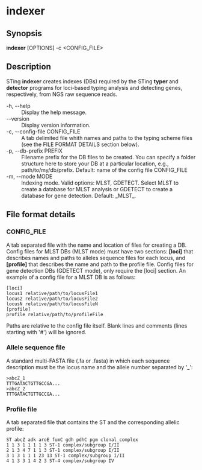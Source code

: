 # indexer

## Synopsis

**indexer** [OPTIONS] -c <CONFIG_FILE>  

## Description

STing **indexer** creates indexes (DBs) required by the STing **typer** and **detector** programs for loci-based typing analysis and detecting genes, respectively, from NGS raw sequence reads.

<dl>
  <dt>-h, --help</dt>
    <dd>Display the help message.</dd>
  <dt>--version</dt>
    <dd>Display version information.</dd>
  <dt>-c, --config-file CONFIG_FILE</dt>
    <dd>A tab delimited file whith names and paths to the typing scheme files (see the FILE FORMAT DETAILS section below).</dd>
  <dt>-p, --db-prefix PREFIX</dt>
    <dd>Filename prefix for the DB files to be created. You can specify a folder structure here to store your DB at a particular location, e.g., path/to/my/db/prefix. Default: name of the config file CONFIG_FILE</dd>
  <dt>-m, --mode MODE</dt>
    <dd>Indexing mode. Valid options: MLST, GDETECT. Select MLST to create a database for MLST analysis or GDETECT to create a database for gene detection. Default: _MLST_.</dd>
</dl>

## File format details

### CONFIG_FILE

A tab separated file with the name and location of files for creating a DB.
Config files for MLST DBs (MLST mode) must have two sections: **[loci]** that describes names and paths to alleles sequence files for each locus, and **[profile]** that describes the name and path to the profile file.
Config files for gene detection DBs (GDETECT mode), only require the [loci] section.
An example of a config file for a MLST DB is as follows:

  ```
  [loci]
  locus1 relative/path/to/locusFile1
  locus2 relative/path/to/locusFile2
  locusN relative/path/to/locusFileN
  [profile]
  profile relative/path/to/profileFile
  ```

Paths are relative to the config file itself. Blank lines and comments (lines starting with '#') will be ignored.

### Allele sequence file

A standard multi-FASTA file (.fa or .fasta) in which each sequence description must be the locus name and the allele number separated by '_':

  ```
  >abcZ_1
  TTTGATACTGTTGCCGA...
  >abcZ_2
  TTTGATACTGTTGCCGA...
  ```
  
### Profile file

A tab separated file that contains the ST and the corresponding allelic profile:

  ```
  ST abcZ adk aroE fumC gdh pdhC pgm clonal_complex
  1 1 3 1 1 1 1 3 ST-1 complex/subgroup I/II
  2 1 3 4 7 1 1 3 ST-1 complex/subgroup I/II
  3 1 3 1 1 1 23 13 ST-1 complex/subgroup I/II
  4 1 3 3 1 4 2 3 ST-4 complex/subgroup IV
  ```
  
